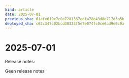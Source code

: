 ```yaml
---
kind: article
date: 2025-07-01
previous_sha: 61afe619e7c0e7281367edfa78e43d8e717d3b5b
deployed_sha: c62c347c02bcd38333f5e7e074fc0ce6ad9e6c9a
---
```


# 2025-07-01

Release notes:

Geen release notes
